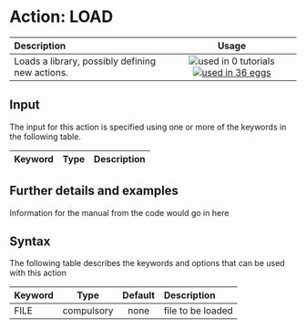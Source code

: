 # Action: LOAD

| Description    | Usage |
|:--------|:--------:|
| Loads a library, possibly defining new actions. | ![used in 0 tutorials](https://img.shields.io/badge/tutorials-0-red.svg)[![used in 36 eggs](https://img.shields.io/badge/nest-36-green.svg)](https://www.plumed-nest.org/browse.html?search=LOAD) | 

## Input

The input for this action is specified using one or more of the keywords in the following table.

| Keyword |  Type | Description |
|:--------|:------:|:-----------|


## Further details and examples 
Information for the manual from the code would go in here 
## Syntax 
The following table describes the keywords and options that can be used with this action 

| Keyword | Type | Default | Description |
|:-------|:----:|:-------:|:-----------|
| FILE | compulsory | none | file to be loaded |
